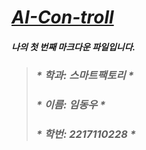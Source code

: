 # <u> <em>  AI-Con-troll </u>

####  <em> **나의 첫 번째 마크다운 파일입니다.** 
> 
> ### * 학과: 스마트팩토리    *
> ### * 이름: 임동우    *
> ### * 학번: 2217110228 *    
>  

